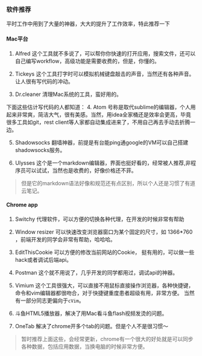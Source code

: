 ### 软件推荐
平时工作中用到了大量的神器，大大的提升了工作效率，特此推荐一下

#### Mac平台
1. Alfred
这个工具就不多说了，可以帮你你快速的打开应用，搜索文件，还可以自己编写workflow，高级功能是需要收费的，但是，你懂的。

2. Tickeys
这个工具打字时可以模拟机械键盘敲击的声音，当然还有各种声音。让人很有写代码的冲动。

3. Dr.cleaner
清理Mac系统的工具，蛮好用的。

下面这些估计写代码的人都知道：
4. Atom
号称是取代sublime的编辑器，个人用起来非常爽，简洁大气，很有美感。当然，用idea全家桶还是效率会更高，毕竟很多工具如git，rest client等人家都自动集成进来了，不用自己再去手动去折腾一边。

5. Shadowsocks
翻墙神器，前提是有台能ping通google的VM可以自己搭建shadowsocks服务。

6. Ulysses
这个是一个markdown编辑器，界面也挺好看的，经常被人推荐,非程序员可以试试，当然也是收费的，好像价格还不菲。
> 但是它的markdown语法好像和规范还有点区别，所以个人还是习惯了有道云笔记。


#### Chrome app
1. Switchy
代理软件，可以方便的切换各种代理，在开发的时候非常有帮助

2. Window resizer
可以快速改变浏览器窗口为某个固定的尺寸，如 1366*760 ，前端开发的同学会非常有帮助，哈哈哈。

3. EditThisCookie
可以方便的修改当前网站的Cookie， 挺有用的，可以做一些hack或者调试后端api。

4. Postman
这个就不用说了，几乎开发的同学都用过，调试api的神器。

5. Vimium
这个工具很强大，可以直接不用鼠标直接操作浏览器，各种快捷键，命令和vim编辑器都很吻合，对于快捷键重度患者超级有用，非常方便。
当然有一部分同志更偏向于`cVim`。

6. 斗鱼HTML5播放器，解决了用Mac看斗鱼flash视频发烫的问题。

7. OneTab
解决了chrome开多个tab的问题。但是个人不是很习惯～

> 暂时推荐上面这些，会经常更新，chrome有一个很大的好处就是可以同步各种数据，包括应用数据，当换电脑的时候非常方便。
